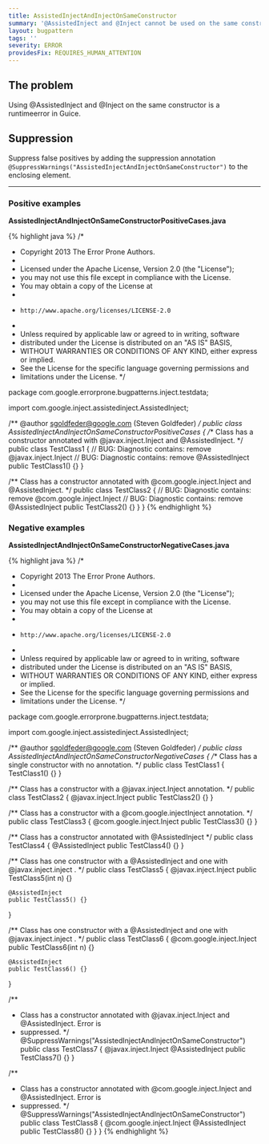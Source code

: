 ```yaml
---
title: AssistedInjectAndInjectOnSameConstructor
summary: '@AssistedInject and @Inject cannot be used on the same constructor.'
layout: bugpattern
tags: ''
severity: ERROR
providesFix: REQUIRES_HUMAN_ATTENTION
---
```


<!--
*** AUTO-GENERATED, DO NOT MODIFY ***
To make changes, edit the @BugPattern annotation or the explanation in docs/bugpattern.
-->

## The problem
Using @AssistedInject and @Inject on the same constructor is a runtimeerror in
Guice.

## Suppression
Suppress false positives by adding the suppression annotation `@SuppressWarnings("AssistedInjectAndInjectOnSameConstructor")` to the enclosing element.

----------

### Positive examples
__AssistedInjectAndInjectOnSameConstructorPositiveCases.java__

{% highlight java %}
/*
 * Copyright 2013 The Error Prone Authors.
 *
 * Licensed under the Apache License, Version 2.0 (the "License");
 * you may not use this file except in compliance with the License.
 * You may obtain a copy of the License at
 *
 *     http://www.apache.org/licenses/LICENSE-2.0
 *
 * Unless required by applicable law or agreed to in writing, software
 * distributed under the License is distributed on an "AS IS" BASIS,
 * WITHOUT WARRANTIES OR CONDITIONS OF ANY KIND, either express or implied.
 * See the License for the specific language governing permissions and
 * limitations under the License.
 */

package com.google.errorprone.bugpatterns.inject.testdata;

import com.google.inject.assistedinject.AssistedInject;

/** @author sgoldfeder@google.com (Steven Goldfeder) */
public class AssistedInjectAndInjectOnSameConstructorPositiveCases {
  /** Class has a constructor annotated with @javax.inject.Inject and @AssistedInject. */
  public class TestClass1 {
    // BUG: Diagnostic contains: remove
    @javax.inject.Inject
    // BUG: Diagnostic contains: remove
    @AssistedInject
    public TestClass1() {}
  }

  /** Class has a constructor annotated with @com.google.inject.Inject and @AssistedInject. */
  public class TestClass2 {
    // BUG: Diagnostic contains: remove
    @com.google.inject.Inject
    // BUG: Diagnostic contains: remove
    @AssistedInject
    public TestClass2() {}
  }
}
{% endhighlight %}

### Negative examples
__AssistedInjectAndInjectOnSameConstructorNegativeCases.java__

{% highlight java %}
/*
 * Copyright 2013 The Error Prone Authors.
 *
 * Licensed under the Apache License, Version 2.0 (the "License");
 * you may not use this file except in compliance with the License.
 * You may obtain a copy of the License at
 *
 *     http://www.apache.org/licenses/LICENSE-2.0
 *
 * Unless required by applicable law or agreed to in writing, software
 * distributed under the License is distributed on an "AS IS" BASIS,
 * WITHOUT WARRANTIES OR CONDITIONS OF ANY KIND, either express or implied.
 * See the License for the specific language governing permissions and
 * limitations under the License.
 */

package com.google.errorprone.bugpatterns.inject.testdata;

import com.google.inject.assistedinject.AssistedInject;

/** @author sgoldfeder@google.com (Steven Goldfeder) */
public class AssistedInjectAndInjectOnSameConstructorNegativeCases {
  /** Class has a single constructor with no annotation. */
  public class TestClass1 {
    TestClass1() {}
  }

  /** Class has a constructor with a @javax.inject.Inject annotation. */
  public class TestClass2 {
    @javax.inject.Inject
    public TestClass2() {}
  }

  /** Class has a constructor with a @com.google.injectInject annotation. */
  public class TestClass3 {
    @com.google.inject.Inject
    public TestClass3() {}
  }

  /** Class has a constructor annotated with @AssistedInject */
  public class TestClass4 {
    @AssistedInject
    public TestClass4() {}
  }

  /** Class has one constructor with a @AssistedInject and one with @javax.inject.inject . */
  public class TestClass5 {
    @javax.inject.Inject
    public TestClass5(int n) {}

    @AssistedInject
    public TestClass5() {}
  }

  /** Class has one constructor with a @AssistedInject and one with @javax.inject.inject . */
  public class TestClass6 {
    @com.google.inject.Inject
    public TestClass6(int n) {}

    @AssistedInject
    public TestClass6() {}
  }

  /**
   * Class has a constructor annotated with @javax.inject.Inject and @AssistedInject. Error is
   * suppressed.
   */
  @SuppressWarnings("AssistedInjectAndInjectOnSameConstructor")
  public class TestClass7 {
    @javax.inject.Inject
    @AssistedInject
    public TestClass7() {}
  }

  /**
   * Class has a constructor annotated with @com.google.inject.Inject and @AssistedInject. Error is
   * suppressed.
   */
  @SuppressWarnings("AssistedInjectAndInjectOnSameConstructor")
  public class TestClass8 {
    @com.google.inject.Inject
    @AssistedInject
    public TestClass8() {}
  }
}
{% endhighlight %}

